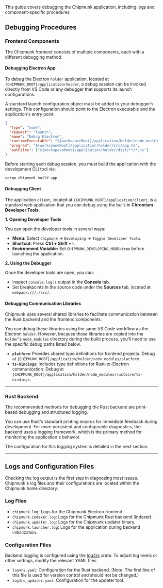 This guide covers debugging the Chipmunk application, including logs and component-specific procedures

## Debugging Procedures

### Frontend Components

The Chipmunk frontend consists of multiple components, each with a different debugging method.

#### Debugging Electron App

To debug the Electron `holder` application, located at `{CHIPMUNK_ROOT}/application/holder`, a debug session can be invoked directly from VS Code or any debugger that supports its launch configurations.

A standard launch configuration object must be added to your debugger's settings. This configuration should point to the Electron executable and the application's entry point.

```json
{
  "type": "node",
  "request": "launch",
  "name": "Debug Electron",
  "runtimeExecutable": "${workspaceRoot}/application/holder/node_modules/.bin/electron",
  "program": "${workspaceRoot}/application/holder/src/app.ts",
  "outFiles": ["${workspaceRoot}/application/holder/dist/**/*.js"]
}
```

Before starting each debug session, you must build the application with the development CLI tool via:

```sh
cargo chipmunk build app
```

#### Debugging Client

The application `client`, located at `{CHIPMUNK_ROOT}/application/client`, is a standard web application that you can debug using the built-in **Chromium Developer Tools**.

**1. Opening Developer Tools**

You can open the developer tools in several ways:

* **Menu:** Select `Chipmunk` -> `Developing` -> `Toggle Developer Tools`.
* **Shortcut:** Press **Ctrl + Shift + I**.
* **Environment Variable:** Set `CHIPMUNK_DEVELOPING_MODE=true` before launching the application.

**2. Using the Debugger**

Once the developer tools are open, you can:
* Inspect `console.log()` output in the **Console** tab.
* Set breakpoints in the source code under the **Sources** tab, located at `webpack:///./src/`.

#### Debugging Communication Libraries

Chipmunk uses several shared libraries to facilitate communication between the Rust backend and the frontend components.

You can debug these libraries using the same VS Code workflow as the Electron `holder`. However, because these libraries are copied into the `holder`'s `node_modules` directory during the build process, you'll need to use the specific debug paths listed below.

* **`platform`**: Provides shared type definitions for frontend projects. Debug at `{CHIPMUNK_ROOT}/application/holder/node_modules/platform`.
* **`ts-bindings`**: Includes type definitions for Rust-to-Electron communication. Debug at `{CHIPMUNK_ROOT}/application/holder/node_modules/rustcore/ts-bindings`.

----

### Rust Backend

The recommended methods for debugging the Rust backend are print-based debugging and structured logging.

You can use Rust's standard printing macros for immediate feedback during development. For more persistent and configurable diagnostics, the backend uses a logging framework, which is the primary method for monitoring the application's behavior.

The configuration for this logging system is detailed in the next section.

----

## Logs and Configuration Files

Checking the log output is the first step in diagnosing most issues. Chipmunk's log files and their configurations are located within the Chipmunk home directory.

### Log Files

* `chipmunk.log`: Logs for the Chipmunk Electron frontend.
* `chipmunk.indexer.log`: Logs for the Chipmunk Rust backend (indexer).
* `chipmunk.updater.log`: Logs for the Chipmunk updater binary.
* `chipmunk.launcher.log`: Logs for the application during backend initialization.

### Configuration Files

Backend logging is configured using the [log4rs](https://docs.rs/log4rs/latest/log4rs/index.html) crate. To adjust log levels or other settings, modify the relevant YAML files.

* `log4rs.yaml`: Configuration for the Rust backend. (Note: The first line of this file is used for version control and should not be changed.)
* `log4rs_updater.yaml`: Configuration for the updater tool.
